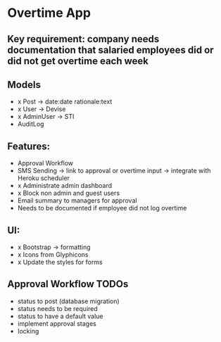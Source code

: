 # Overtime App

## Key requirement: company needs documentation that salaried employees did or did not get overtime each week

## Models
- x Post -> date:date rationale:text
- x User -> Devise
- x AdminUser -> STI
- AuditLog

## Features:
- Approval Workflow
- SMS Sending -> link to approval or overtime input -> integrate     with Heroku scheduler
- x Administrate admin dashboard
- x Block non admin and guest users
- Email summary to managers for approval
- Needs to be documented if employee did not log overtime

## UI: 
- x Bootstrap -> formatting
- x Icons from Glyphicons
- x Update the styles for forms

## Approval Workflow TODOs
- status to post (database migration)
- status needs to be required
- status to have a default value
- implement approval stages
- locking 
